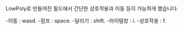LowPoly로 만들어진 필드에서 간단한 상호작용과 이동 등이 가능하게 했습니다.

 -이동 : wasd.
 -점프 : space.
 -달리기 : shift.
 -아이템창 : i.
 -상호작용 : f.
